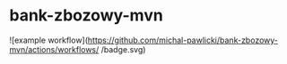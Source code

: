 # bank-zbozowy-mvn
![example workflow](https://github.com/michal-pawlicki/bank-zbozowy-mvn/actions/workflows/<file>
/badge.svg)
